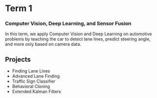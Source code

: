 # Term 1
### Computer Vision, Deep Learning, and Sensor Fusion
In this term, we apply Computer Vision and Deep Learning on automotive problems 
by teaching the car to detect lane lines, predict steering angle, and more only based on camera data.

## Projects
- Finding Lane Lines
- Advanced Lane Finding
- Traffic Sign Classifier
- Behavioral Cloning
- Extended Kalman Filters
